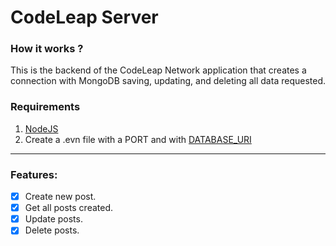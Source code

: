 # CodeLeap Server

### How it works ?

This is the backend of the CodeLeap Network application that creates a connection with MongoDB saving, updating, and deleting all data requested.

### Requirements
1. [NodeJS](https://nodejs.org/)
2. Create a .evn file with a PORT and with [DATABASE_URI](https://account.mongodb.com/account/login?n=%2Fv2%2F618291aaf5d7767195348b75&nextHash=%23metrics%2FreplicaSet%2F61f195dc1a81fe52ff374d24%2Fexplorer%2FUsersDB%2Fusers%2Ffind)
 ---
 
### Features:
- [x] Create new post.
- [x] Get all posts created.
- [x] Update posts.
- [x] Delete posts.
